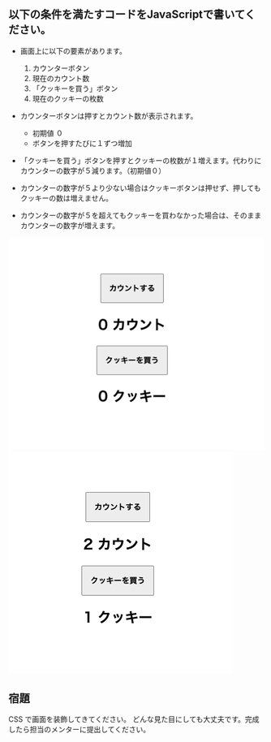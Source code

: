 ## 以下の条件を満たすコードをJavaScriptで書いてください。

- 画面上に以下の要素があります。
   1. カウンターボタン
   2. 現在のカウント数
   3. 「クッキーを買う」ボタン
   4. 現在のクッキーの枚数
   
- カウンターボタンは押すとカウント数が表示されます。
   - 初期値 ０
   - ボタンを押すたびに１ずつ増加
- 「クッキーを買う」ボタンを押すとクッキーの枚数が１増えます。代わりにカウンターの数字が５減ります。（初期値０）
- カウンターの数字が５より少ない場合はクッキーボタンは押せず、押してもクッキーの数は増えません。
- カウンターの数字が５を超えてもクッキーを買わなかった場合は、そのままカウンターの数字が増えます。

![image](./img/counter.png)
![image](./img/counter2.png)


## 宿題
CSS で画面を装飾してきてください。
どんな見た目にしても大丈夫です。完成したら担当のメンターに提出してください。